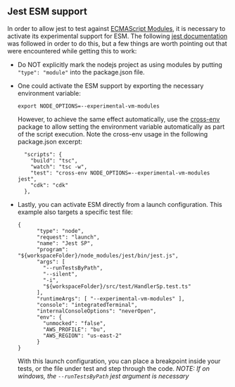 ## Jest ESM support

In order to allow jest to test against [ECMAScript Modules](https://nodejs.org/api/esm.html#modules-ecmascript-modules), it is necessary to activate its experimental support for ESM.
The following [jest documentation](https://jestjs.io/docs/ecmascript-modules) was followed in order to do this, but a few things are worth pointing out that were encountered while getting this to work:

- Do NOT explicitly mark the nodejs project as using modules by putting `"type": "module"` into the package.json file.

- One could activate the ESM support by exporting the necessary environment variable:

  ```
  export NODE_OPTIONS=--experimental-vm-modules
  ```

  However, to achieve the same effect automatically, use the [cross-env](https://www.npmjs.com/package/cross-env) package to allow setting the environment variable automatically as part of the script execution. Note the cross-env usage in the following package.json excerpt:

  ```
    "scripts": {
      "build": "tsc",
      "watch": "tsc -w",
      "test": "cross-env NODE_OPTIONS=--experimental-vm-modules jest",
      "cdk": "cdk"
    },
  ```

- Lastly, you can activate ESM directly from a launch configuration. This example also targets a specific test file:

  ```
  {
        "type": "node",
        "request": "launch",
        "name": "Jest SP",
        "program": "${workspaceFolder}/node_modules/jest/bin/jest.js",
        "args": [ 
          "--runTestsByPath", 
          "--silent",
          "-i", 
          "${workspaceFolder}/src/test/HandlerSp.test.ts" 
        ],
        "runtimeArgs": [ "--experimental-vm-modules" ],
        "console": "integratedTerminal",
        "internalConsoleOptions": "neverOpen",
        "env": {
          "unmocked": "false",
          "AWS_PROFILE": "bu",
          "AWS_REGION": "us-east-2"
        }
  }
  ```

  With this launch configuration, you can place a breakpoint inside your tests, or the file under test and step through the code.
  *NOTE: If on windows, the `--runTestsByPath` jest argument is necessary*